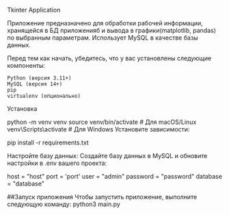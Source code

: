 Tkinter Application

Приложение предназначено для обработки рабочей информации, хранящейся в БД приложенияб и вывода в графики(matplotlib, pandas) по выбранным параметрам. Использует MySQL в качестве базы данных.

Перед тем как начать, убедитесь, что у вас установлены следующие компоненты:

    Python (версия 3.11+)
    MySQL (версия 14+)
    pip
    virtualenv (опционально)

Установка

python -m venv venv source venv/bin/activate # Для macOS/Linux venv\Scripts\activate # Для Windows
Установите зависимости:

pip install -r requirements.txt

Настройте базу данных: Создайте базу данных в MySQL и обновите настройки в .env вашего проекта:

host = "host"
port = 'port'
user = "admin"
password = "password"
database = "database"

##Запуск приложения
Чтобы запустить приложение, выполните следующую команду: python3 main.py